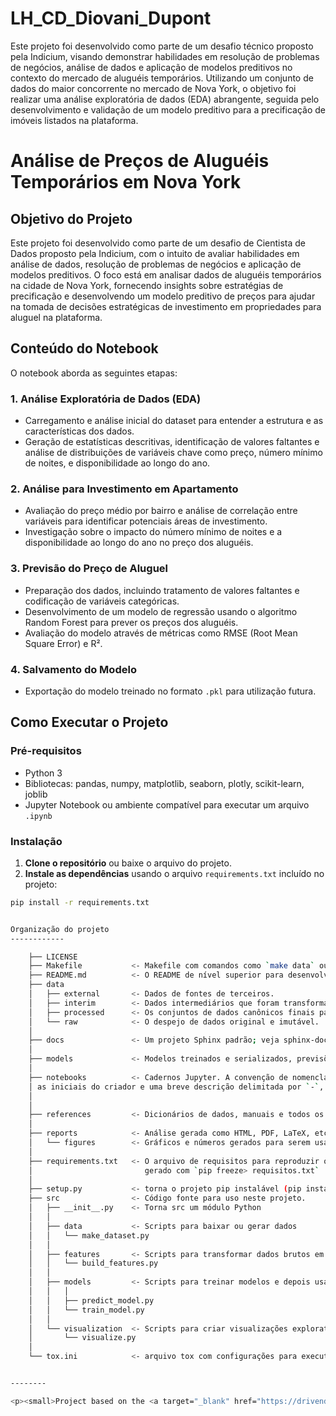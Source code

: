 LH_CD_Diovani_Dupont
==============================

Este projeto foi desenvolvido como parte de um desafio técnico proposto pela Indicium, visando demonstrar habilidades em resolução de problemas de negócios, análise de dados e aplicação de modelos preditivos no contexto do mercado de aluguéis temporários. Utilizando um conjunto de dados do maior concorrente no mercado de Nova York, o objetivo foi realizar uma análise exploratória de dados (EDA) abrangente, seguida pelo desenvolvimento e validação de um modelo preditivo para a precificação de imóveis listados na plataforma.


# Análise de Preços de Aluguéis Temporários em Nova York

## Objetivo do Projeto

Este projeto foi desenvolvido como parte de um desafio de Cientista de Dados proposto pela Indicium, com o intuito de avaliar habilidades em análise de dados, resolução de problemas de negócios e aplicação de modelos preditivos. O foco está em analisar dados de aluguéis temporários na cidade de Nova York, fornecendo insights sobre estratégias de precificação e desenvolvendo um modelo preditivo de preços para ajudar na tomada de decisões estratégicas de investimento em propriedades para aluguel na plataforma.

## Conteúdo do Notebook

O notebook aborda as seguintes etapas:

### 1. Análise Exploratória de Dados (EDA)
- Carregamento e análise inicial do dataset para entender a estrutura e as características dos dados.
- Geração de estatísticas descritivas, identificação de valores faltantes e análise de distribuições de variáveis chave como preço, número mínimo de noites, e disponibilidade ao longo do ano.

### 2. Análise para Investimento em Apartamento
- Avaliação do preço médio por bairro e análise de correlação entre variáveis para identificar potenciais áreas de investimento.
- Investigação sobre o impacto do número mínimo de noites e a disponibilidade ao longo do ano no preço dos aluguéis.

### 3. Previsão do Preço de Aluguel
- Preparação dos dados, incluindo tratamento de valores faltantes e codificação de variáveis categóricas.
- Desenvolvimento de um modelo de regressão usando o algoritmo Random Forest para prever os preços dos aluguéis.
- Avaliação do modelo através de métricas como RMSE (Root Mean Square Error) e R².

### 4. Salvamento do Modelo
- Exportação do modelo treinado no formato `.pkl` para utilização futura.

## Como Executar o Projeto

### Pré-requisitos
- Python 3
- Bibliotecas: pandas, numpy, matplotlib, seaborn, plotly, scikit-learn, joblib
- Jupyter Notebook ou ambiente compatível para executar um arquivo `.ipynb`

### Instalação
1. **Clone o repositório** ou baixe o arquivo do projeto.
2. **Instale as dependências** usando o arquivo `requirements.txt` incluído no projeto:

```bash
pip install -r requirements.txt


Organização do projeto
------------

    ├── LICENSE
    ├── Makefile           <- Makefile com comandos como `make data` ou `make train`
    ├── README.md          <- O README de nível superior para desenvolvedores que usam este projeto.
    ├── data
    │   ├── external       <- Dados de fontes de terceiros.
    │   ├── interim        <- Dados intermediários que foram transformados.
    │   ├── processed      <- Os conjuntos de dados canônicos finais para modelagem.
    │   └── raw            <- O despejo de dados original e imutável.
    │
    ├── docs               <- Um projeto Sphinx padrão; veja sphinx-doc.org para detalhes
    │
    ├── models             <- Modelos treinados e serializados, previsões de modelos ou resumos de modelos
    │
    ├── notebooks          <- Cadernos Jupyter. A convenção de nomenclatura é um número (para ordenação),
    │ as iniciais do criador e uma breve descrição delimitada por `-`, por ex. `1.0-jqp-exploração de dados iniciais`.
    │ 
    │
    ├── references         <- Dicionários de dados, manuais e todos os outros materiais explicativos.
    │
    ├── reports            <- Análise gerada como HTML, PDF, LaTeX, etc.
    │   └── figures        <- Gráficos e números gerados para serem usados em relatórios
    │
    ├── requirements.txt   <- O arquivo de requisitos para reproduzir o ambiente de análise, por exemplo.
    │                         gerado com `pip freeze> requisitos.txt`
    │
    ├── setup.py           <- torna o projeto pip instalável (pip install -e .) para que o src possa ser importado
    ├── src                <- Código fonte para uso neste projeto.
    │   ├── __init__.py    <- Torna src um módulo Python
    │   │
    │   ├── data           <- Scripts para baixar ou gerar dados
    │   │   └── make_dataset.py
    │   │
    │   ├── features       <- Scripts para transformar dados brutos em recursos para modelagem
    │   │   └── build_features.py
    │   │
    │   ├── models         <- Scripts para treinar modelos e depois usar modelos treinados para fazer previsões
    │   │   │                 
    │   │   ├── predict_model.py
    │   │   └── train_model.py
    │   │
    │   └── visualization  <- Scripts para criar visualizações exploratórias e orientadas a resultados
    │       └── visualize.py
    │
    └── tox.ini            <- arquivo tox com configurações para executar o tox; veja tox.readthedocs.io


--------

<p><small>Project based on the <a target="_blank" href="https://drivendata.github.io/cookiecutter-data-science/">cookiecutter data science project template</a>. #cookiecutterdatascience</small></p>
